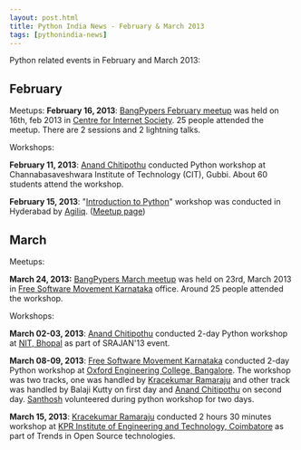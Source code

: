 ```yaml
---
layout: post.html
title: Python India News - February & March 2013
tags: [pythonindia-news]
---
```


Python related events in February and March 2013:

## February

Meetups:
**February 16, 2013**: [BangPypers February meetup][bangpypers-feb] was held on 16th, feb 2013 in [Centre for Internet Society][CIS]. 25 people 
attended the meetup. There are 2 sessions and 2 lightning talks.

Workshops:

**February 11, 2013**: [Anand Chitipothu][anand] conducted Python workshop at Channabasaveshwara Institute of Technology (CIT), Gubbi. About 60 students attend the workshop.

**February 15, 2013**: "[Introduction to Python][1]" workshop was conducted in Hyderabad by [Agiliq][]. ([Meetup page][2])

## March

Meetups:

**March 24, 2013:** [BangPypers March meetup][bangpypers-march] was held on 23rd, March 2013 in [Free Software Movement Karnataka][fsmk] office. Around 25 people attended the workshop.


Workshops:

**March 02-03, 2013**: [Anand Chitipothu][anand] conducted 2-day Python workshop at [NIT, Bhopal][nitb] as part of SRAJAN'13 event.

**March 08-09, 2013**: [Free Software Movement Karnataka][fsmk] conducted 2-day Python workshop at [Oxford Engineering College, Bangalore][oxford]. The workshop was two tracks, one was handled by [Kracekumar Ramaraju][kracekumar] and other
track was handled by Balaji Kutty on first day and [Anand Chitipothu][anand] on second day. [Santhosh][santhosh] volunteered
during python workshop for two days.

**March 15, 2013**: [Kracekumar Ramaraju][kracekumar] conducted 2 hours 30 minutes workshop at [KPR Institute of Engineering and Technology, Coimbatore][kpriet] as part of Trends in
Open Source technologies.

[anand]: http://anandology.com/
[nitb]: http://www.manit.ac.in/
[bangpypers-march]: http://bangalore.python.org.in/blog/2013/03/24/march-meetup-report/
[fsmk]: http://www.fsmk.org/
[1]: http://agiliq.com/blog/2013/02/introduction-to-python-workshop-on-february-15th-2/
[Agiliq]: http://agiliq.com/
[2]: http://www.meetup.com/Hyderabad-Python-Meetup-Group/events/103644162/
[kracekumar]: http://kracekumar.com
[oxford]: http://www.theoxford.edu/campus.htm#bommanahalli
[kpriet]: http://kpriet.ac.in/
[santhosh]: https://www.facebook.com/Santoshsecret
[bangpypers-feb]: http://bangalore.python.org.in/blog/2013/03/05/feburary-meetup-video/
[CIS]: http://cis-india.org/
